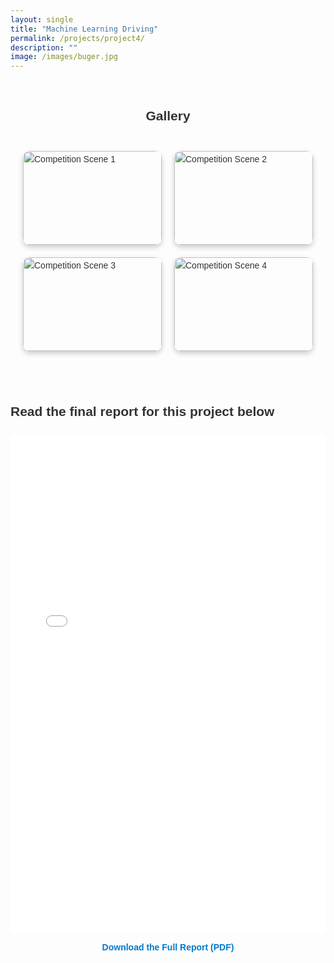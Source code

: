 ```yaml
---
layout: single
title: "Machine Learning Driving"
permalink: /projects/project4/
description: ""
image: /images/buger.jpg
---
```


<!-- Project Sections -->
<section id="The Competition">
  <h2 style="text-align: center;">Gallery</h2>
  <div class="gif-grid">
    <div class="gif-item">
      <img src="/images/almostbreak.gif" alt="Competition Scene 1">
    </div>
    <div class="gif-item">
      <img src="/images/almostbreak.gif" alt="Competition Scene 2">
    </div>
    <div class="gif-item">
      <img src="/images/almostbreak.gif" alt="Competition Scene 3">
    </div>
    <div class="gif-item">
      <img src="/images/almostbreak.gif" alt="Competition Scene 4">
    </div>
  </div>
</section>

<section id="Final Report">
  <h2>Read the final report for this project below</h2>
  <div style="text-align: center; margin-top: 20px;">
    <iframe 
      src="/files/Adam_Jordan_353_Final_Report.pdf" 
      width="100%" 
      height="800px" 
      style="border: none; border-radius: 10px;">
    </iframe>
    <p style="margin-top: 10px;">
      <a href="/files/final_report.pdf" target="_blank" style="color: #007acc; text-decoration: none; font-weight: bold;">
        Download the Full Report (PDF)
      </a>
    </p>
  </div>
</section>



<style>
/* Section Styling */
section {
  padding: 5px 0; /* Optional: Adjust spacing above and below */
  margin: 20px 0; /* Optional: Add vertical spacing between sections */
  font-family: 'Arial', sans-serif; /* Optional: Set font family */
  font-size: 14px; /* Set font size */
  line-height: 1.6; /* Improve text readability */
  color: #333; /* Text color */
  border: none; /* Remove borders */
  background-color: transparent; /* Remove background color */
}



section img {
  max-width: 100%;
  height: auto;
  border-radius: 10px;
}

/* Heading Styling */
section h2 {
  margin-bottom: 20px;
  color: #333;
}

/* Smooth Scroll */
a[href^="#"] {
  text-decoration: none;
}
.gif-grid {
    display: grid;
    grid-template-columns: repeat(2, 1fr);
    gap: 20px;
    max-width: 600px;
    margin: 0 auto;
    padding: 20px;
}

.gif-item {
    width: 100%;
    height: 150px; /* Adjust for desired size */
    overflow: hidden;
    border-radius: 10px;
    position: relative;
    box-shadow: 0 4px 8px rgba(0, 0, 0, 0.2);
    transition: transform 0.3s ease, z-index 0.3s ease;
}

.gif-item img {
    width: 100%;
    height: 100%;
    object-fit: cover;
    transition: transform 0.3s ease;
}

.gif-item:hover {
    transform: scale(2); /* Expands the GIF */
    z-index: 10; /* Brings the hovered GIF to the front */
}

.gif-item:hover img {
    transform: scale(2); /* Ensures smooth zoom of the GIF */
}

</style>

<script>
  /* Smooth Scroll Script */
  document.querySelectorAll('a[href^="#"]').forEach(anchor => {
    anchor.addEventListener('click', function(e) {
      e.preventDefault();
      document.querySelector(this.getAttribute('href')).scrollIntoView({
        behavior: 'smooth'
      });
    });
  });
</script>
